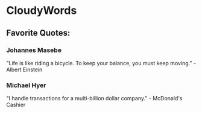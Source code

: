 # CloudyWords
## Favorite Quotes:
### Johannes Masebe
"Life is like riding a bicycle. To keep your balance, you must keep moving." - Albert Einstein

### Michael Hyer
"I handle transactions for a multi-billion dollar company." - McDonald's Cashier
